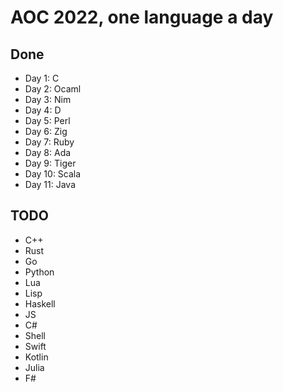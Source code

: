 # AOC 2022, one language a day

## Done

- Day 1: C
- Day 2: Ocaml
- Day 3: Nim
- Day 4: D
- Day 5: Perl
- Day 6: Zig
- Day 7: Ruby
- Day 8: Ada
- Day 9: Tiger
- Day 10: Scala
- Day 11: Java

## TODO

- C++
- Rust
- Go
- Python
- Lua
- Lisp
- Haskell
- JS
- C#
- Shell
- Swift
- Kotlin
- Julia
- F#
